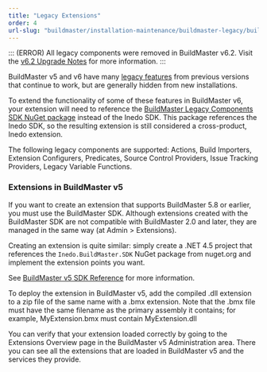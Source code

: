 ```yaml
---
title: "Legacy Extensions"
order: 4
url-slug: "buildmaster/installation-maintenance/buildmaster-legacy/buildmaster-legacy-features/buildmaster-legacy-extensions"
---
```



::: (ERROR)
All legacy components were removed in BuildMaster v6.2. Visit the [v6.2 Upgrade Notes](/docs/buildmaster-upgrading-to-6-2) for more information.
:::

BuildMaster v5 and v6 have many [legacy features](/docs/buildmaster/installation-maintenance/buildmaster-legacy/buildmaster-legacy-features) from previous versions that continue to work, but are generally hidden from new installations.

To extend the functionality of some of these features in BuildMaster v6, your extension will need to reference the [BuildMaster Legacy Components SDK NuGet package](https://www.nuget.org/packages/Inedo.BuildMaster.SDK/) instead of the Inedo SDK. This package references the Inedo SDK, so the resulting extension is still considered a cross-product, Inedo extension.

The following legacy components are supported: Actions, Build Importers, Extension Configurers, Predicates, Source Control Providers, Issue Tracking Providers, Legacy Variable Functions.

### Extensions in BuildMaster v5 

If you want to create an extension that supports BuildMaster 5.8 or earlier, you must use the BuildMaster SDK. Although extensions created with the BuildMaster SDK are not compatible with BuildMaster 2.0 and later, they are managed in the same way (at Admin > Extensions).

Creating an extension is quite similar: simply create a .NET 4.5 project that references the `Inedo.BuildMaster.SDK` NuGet package from nuget.org and implement the extension points you want.

See [BuildMaster v5 SDK Reference](https://inedo.com/support/sdk-reference/buildmaster/) for more information.

To deploy the extension in BuildMaster v5, add the compiled .dll extension to a zip file of the same name with a .bmx extension. Note that the .bmx file must have the same filename as the primary assembly it contains; for example, MyExtension.bmx must contain MyExtension.dll

You can verify that your extension loaded correctly by going to the Extensions Overview page in the BuildMaster v5 Administration area. There you can see all the extensions that are loaded in BuildMaster v5 and the services they provide.
